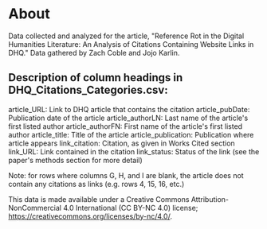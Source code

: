 # About
Data collected and analyzed for the article, "Reference Rot in the Digital Humanities Literature: An Analysis of Citations Containing Website Links in DHQ." Data gathered by Zach Coble and Jojo Karlin.

## Description of column headings in DHQ_Citations_Categories.csv:
article_URL: Link to DHQ article that contains the citation
article_pubDate: Publication date of the article
article_authorLN: Last name of the article's first listed author
article_authorFN: First name of the article's first listed author
article_title: Title of the article
article_publication: Publication where article appears
link_citation: Citation, as given in Works Cited section
link_URL: Link contained in the citation
link_status: Status of the link (see the paper's methods section for more detail)

Note: for rows where columns G, H, and I are blank, the article does not contain any citations as links (e.g. rows 4, 15, 16, etc.)

This data is made available under a Creative Commons Attribution-NonCommercial 4.0 International (CC BY-NC 4.0) license; https://creativecommons.org/licenses/by-nc/4.0/.
